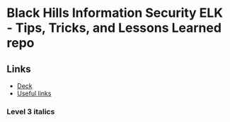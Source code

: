 # Black Hills Information Security ELK - Tips, Tricks, and Lessons Learned repo

## Links
- [Deck](https://github.com/macatak/presentations/blob/master/bhis_hc/bhis_final4.pdf)
- [Useful links](https://github.com/macatak/presentations/blob/master/bhis_hc/links.txt)

### Level 3 italics
